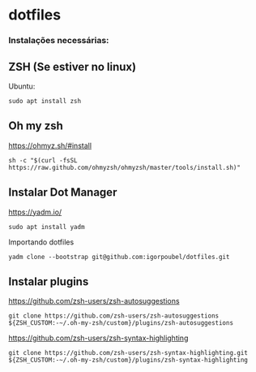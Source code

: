 # dotfiles

### Instalações necessárias:

## ZSH (Se estiver no linux)

Ubuntu:
```
sudo apt install zsh
```

## Oh my zsh

https://ohmyz.sh/#install

```
sh -c "$(curl -fsSL https://raw.github.com/ohmyzsh/ohmyzsh/master/tools/install.sh)"
```


## Instalar Dot Manager 

https://yadm.io/
```
sudo apt install yadm
```

Importando dotfiles
```
yadm clone --bootstrap git@github.com:igorpoubel/dotfiles.git
```

## Instalar plugins

https://github.com/zsh-users/zsh-autosuggestions

```
git clone https://github.com/zsh-users/zsh-autosuggestions ${ZSH_CUSTOM:-~/.oh-my-zsh/custom}/plugins/zsh-autosuggestions
```

https://github.com/zsh-users/zsh-syntax-highlighting

```
git clone https://github.com/zsh-users/zsh-syntax-highlighting.git ${ZSH_CUSTOM:-~/.oh-my-zsh/custom}/plugins/zsh-syntax-highlighting
```
